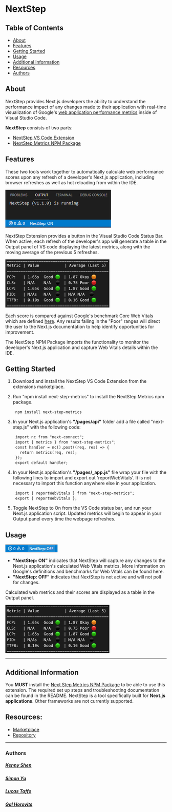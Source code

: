 # NextStep

## Table of Contents

- [About](#about)
- [Features](#features)
- [Getting Started](#getting-started)
- [Usage](#usage)
- [Additional Information](#addition-information)
- [Resources](#Resources)
- [Authors](#authors)

## <a name="about"></a>About
NextStep provides Next.js developers the ability to understand the performance impact of any changes made to their application with real-time visualization of Google's [web application performance metrics](https://web.dev/metrics/) inside of Visual Studio Code.

<b>NextStep</b> consists of two parts: 
- [NextStep VS Code Extension](https://marketplace.visualstudio.com/items?itemName=NextStep.nextstep)
- [NextStep Metrics NPM Package](https://www.npmjs.com/package/next-step-metrics)  

## <a name="features"></a>Features

These two tools work together to automatically calculate web performance scores upon any refresh of a developer's Next.js application, including browser refreshes as well as hot reloading from within the IDE.  

![status_bar](./docs/assets/images/statusbar.png)

NextStep Extension provides a button in the Visual Studio Code Status Bar. When active, each refresh of the developer's app will generate a table in the Output panel of VS code displaying the latest metrics, along with the moving average of the previous 5 refreshes. 

![metrics_table](./docs/assets/images/metrics_table.png)

Each score is compared against Google's benchmark Core Web Vitals which are defined [here](https://web.dev/learn-web-vitals). Any results falling in the "Poor" ranges will direct the user to the Next.js documentation to help identify opportunities for improvement.

The NextStep NPM Package imports the functionality to monitor the developer's Next.js application and capture Web Vitals details within the IDE. 

## <a name="getting-started"></a>Getting Started
1. Download and install the NextStep VS Code Extension from the extensions marketplace. 
2. Run "npm install next-step-metrics" to install the NextStep Metrics npm package.

		npm install next-step-metrics

3. In your Next.js application's <b>"/pages/api"</b> folder add a file called "next-step.js" with the following code: 
	
		import nc from "next-connect";
		import { metrics } from "next-step-metrics";
		const handler = nc().post((req, res) => {
		  return metrics(req, res);
		});
		export default handler;
		
4. In your Next.js application's <b>"/pages/_app.js"</b> file wrap your file with the following lines to import and export out 'reportWebVitals'. It is not necessary to import this function anywhere else in your application.

    	import { reportWebVitals } from "next-step-metrics";
        export { reportWebVitals };

5. Toggle NextStep to On from the VS Code status bar, and run your Next.js application script. Updated metrics will begin to appear in your Output panel every time the webpage refreshes. 
    
## <a name="usage"></a>Usage

![status_off](./docs/assets/images/statusbar_off.png)

- <b>"NextStep: ON"</b> indicates that NextStep will capture any changes to the Next.js application's calculated Web Vitals metrics. More information on Google's definitions and benchmarks for Web Vitals can be found here.
- <b>"NextStep: OFF"</b> indicates that NextStep is not active and will not poll for changes. 


Calculated web metrics and their scores are displayed as a table in the Output panel.

![metrics_table](./docs/assets/images/metrics_table.png)

---

## <a name="additional-information"></a>Additional Information
You <b>MUST</b> install the [Next Step Metrics NPM Package](https://www.npmjs.com/package/next-step-metrics) to be able to use this extension. The required set up steps and troubleshooting documentation can be found in the README.
NextStep is a tool specifically built for <b>Next.js applications</b>. Other frameworks are not currently supported. 

## <a name="resources"></a>Resources: 
- [Marketplace](https://marketplace.visualstudio.com/items?itemName=NextStep.nextstep)
- [Repository](https://github.com/oslabs-beta/next-step)
---
### <a name="authors"></a> Authors

##### [Kenny Shen](https://github.com/shenkenny)
##### [Simon Yu](https://github.com/SYu449)
##### [Lucas Taffo](https://github.com/lucastaffo)
##### [Gal Horovits](https://github.com/horovitsg)
